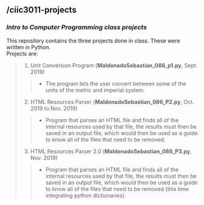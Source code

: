 ## /ciic3011-projects
### *Intro to Computer Programming class projects*
This repository contains the three projects done in class. These were written in Python.  
Projects are:  
>1. Unit Conversion Program (**MaldonadoSebastian_086_p1.py**, Sept. 2019)  
>>- The program lets the user convert between some of the units of the metric and imperial system.
>2. HTML Resources Parser (**MaldonadoSebastian_086_P2.py**, Oct. 2019 to Nov. 2019)  
>>- Program that parses an HTML file and finds all of the internal resources used by that file, the results must then be saved in an output file, which would then be used as a guide to know all of the files that need to be removed.
>3. HTML Resources Parser 2.0 (**MaldonadoSebastian_086_P3.py**, Nov. 2019)
>>- Program that parses an HTML file and finds all of the internal resources used by that file, the results must then be saved in an output file, which would then be used as a guide to know all of the files that need to be removed (this time integrating python dictionaries).

